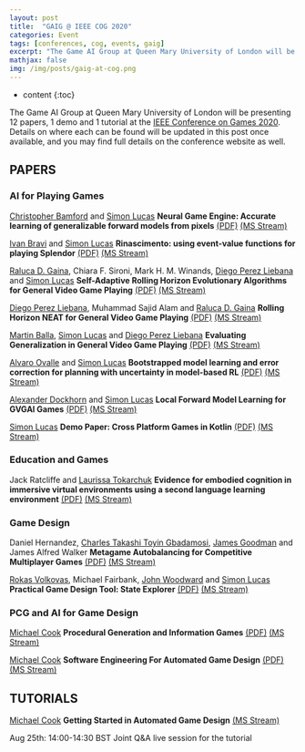 ```yaml
---
layout: post
title:  "GAIG @ IEEE COG 2020"
categories: Event
tags: [conferences, cog, events, gaig]
excerpt: "The Game AI Group at Queen Mary University of London will be presenting 12 papers, 1 demo and 1 tutorial at the IEEE Conference on Games 2020. Details on where each can be found will be updated in this post once available, and you may find full details on the conference website as well."
mathjax: false
img: /img/posts/gaig-at-cog.png
---
```


* content
{:toc}

The Game AI Group at Queen Mary University of London will be presenting 12 papers, 1 demo and 1 tutorial at the [IEEE Conference on Games 2020](http://ieee-cog.org). Details on where each can be found will be updated in this post once available, and you may find full details on the conference website as well.

## PAPERS

### AI for Playing Games

[Christopher Bamford](/members/Chris-Bamford) and [Simon Lucas](/members/Simon-Lucas)
**Neural Game Engine: Accurate learning of generalizable forward models from pixels** [(PDF)](https://ieee-cog.org/2020/papers/paper_40.pdf) [(MS Stream)](https://web.microsoftstream.com/video/6fe33e43-aed9-4349-835c-bd13c56c4fde)

[Ivan Bravi](/members/Ivan-Bravi) and [Simon Lucas](/members/Simon-Lucas)
**Rinascimento: using event-value functions for playing Splendor** [(PDF)](https://ieee-cog.org/2020/papers/paper_101.pdf) [(MS Stream)](https://web.microsoftstream.com/video/16b3914b-a8b7-43d1-a55f-e65b90ae4df7)

[Raluca D. Gaina](/members/Raluca-Gaina), Chiara F. Sironi, Mark H. M. Winands, [Diego Perez Liebana](/members/Diego-Perez-Liebana) and [Simon Lucas](/members/Simon-Lucas)
**Self-Adaptive Rolling Horizon Evolutionary Algorithms for General Video Game Playing** [(PDF)](https://ieee-cog.org/2020/papers/paper_137.pdf) [(MS Stream)](https://web.microsoftstream.com/video/5cff0038-a78c-4089-b576-bfa321675322)

[Diego Perez Liebana](/members/Diego-Perez-Liebana), Muhammad Sajid Alam and [Raluca D. Gaina](/members/Raluca-Gaina)
**Rolling Horizon NEAT for General Video Game Playing** [(PDF)](https://ieee-cog.org/2020/papers/paper_140.pdf) [(MS Stream)](https://web.microsoftstream.com/video/ea12b549-e653-4d8c-b814-1c0b14823b03)

[Martin Balla](/members/Martin-Balla), [Simon Lucas](/members/Simon-Lucas) and [Diego Perez Liebana](/members/Diego-Perez-Liebana)
**Evaluating Generalization in General Video Game Playing** [(PDF)](https://ieee-cog.org/2020/papers/paper_151.pdf) [(MS Stream)](https://web.microsoftstream.com/video/d833fe73-3a4b-41fe-904a-d7d5efc5dc75)

[Alvaro Ovalle](/members/Alvaro-Ovalle) and [Simon Lucas](/members/Simon-Lucas)
**Bootstrapped model learning and error correction for planning with uncertainty in model-based RL** [(PDF)](https://ieee-cog.org/2020/papers/paper_171.pdf) [(MS Stream)](https://web.microsoftstream.com/video/46e5c1b0-eb80-4c66-aa5c-32023a4fc416)

[Alexander Dockhorn](/members/Alexander-Dockhorn) and [Simon Lucas](/members/Simon-Lucas)
**Local Forward Model Learning for GVGAI Games** [(PDF)](https://ieee-cog.org/2020/papers/paper_272.pdf) [(MS Stream)](https://web.microsoftstream.com/video/add4c8e1-24d8-4750-abdc-c98d83ef77a3)

[Simon Lucas](/members/Simon-Lucas)
**Demo Paper: Cross Platform Games in Kotlin** [(PDF)](https://ieee-cog.org/2020/papers/paper_311.pdf) [(MS Stream)](https://web.microsoftstream.com/video/516f4512-605c-46c4-9632-51bcc08eb85d)

### Education and Games

Jack Ratcliffe and [Laurissa Tokarchuk](/members/Laurissa-Tokarchuk)
**Evidence for embodied cognition in immersive virtual environments using a second language learning environment** [(PDF)](https://ieee-cog.org/2020/papers/paper_167.pdf) [(MS Stream)](https://web.microsoftstream.com/video/e6a28b84-6cc2-4569-b2cb-b9536fbfaaa3)


### Game Design

Daniel Hernandez, [Charles Takashi Toyin Gbadamosi](/members/Charles-Gbadamosi), [James Goodman](/members/James-Goodman) and James Alfred Walker
**Metagame Autobalancing for Competitive Multiplayer Games** [(PDF)](https://ieee-cog.org/2020/papers/paper_100.pdf) [(MS Stream)](https://web.microsoftstream.com/video/bcecd504-2458-4fe5-b9ac-d4198bb54307)

[Rokas Volkovas](/members/Rokas-Volkovas), Michael Fairbank, [John Woodward](/members/John-Woodward) and [Simon Lucas](/members/Simon-Lucas)
**Practical Game Design Tool: State Explorer** [(PDF)](https://ieee-cog.org/2020/papers/paper_156.pdf) [(MS Stream)](https://web.microsoftstream.com/video/77b82309-1420-4321-967d-ce2967fe3577)

### PCG and AI for Game Design

[Michael Cook](/members/Mike-Cook)
**Procedural Generation and Information Games** [(PDF)](https://ieee-cog.org/2020/papers/paper_87.pdf) [(MS Stream)](https://web.microsoftstream.com/video/f0a6558d-d834-44e9-8cd9-de5ec3bbb5e9)

[Michael Cook](/members/Mike-Cook)
**Software Engineering For Automated Game Design** [(PDF)](https://ieee-cog.org/2020/papers/paper_170.pdf) [(MS Stream)](https://web.microsoftstream.com/video/9559c488-1ea4-464f-be62-925ef741ec16)


## TUTORIALS

[Michael Cook](/members/Mike-Cook)
**Getting Started in Automated Game Design** [(MS Stream)](https://web.microsoftstream.com/video/9436df33-f74b-433f-aa97-203795085e7b)

Aug 25th:  14:00-14:30 BST Joint Q&A live session for the tutorial
